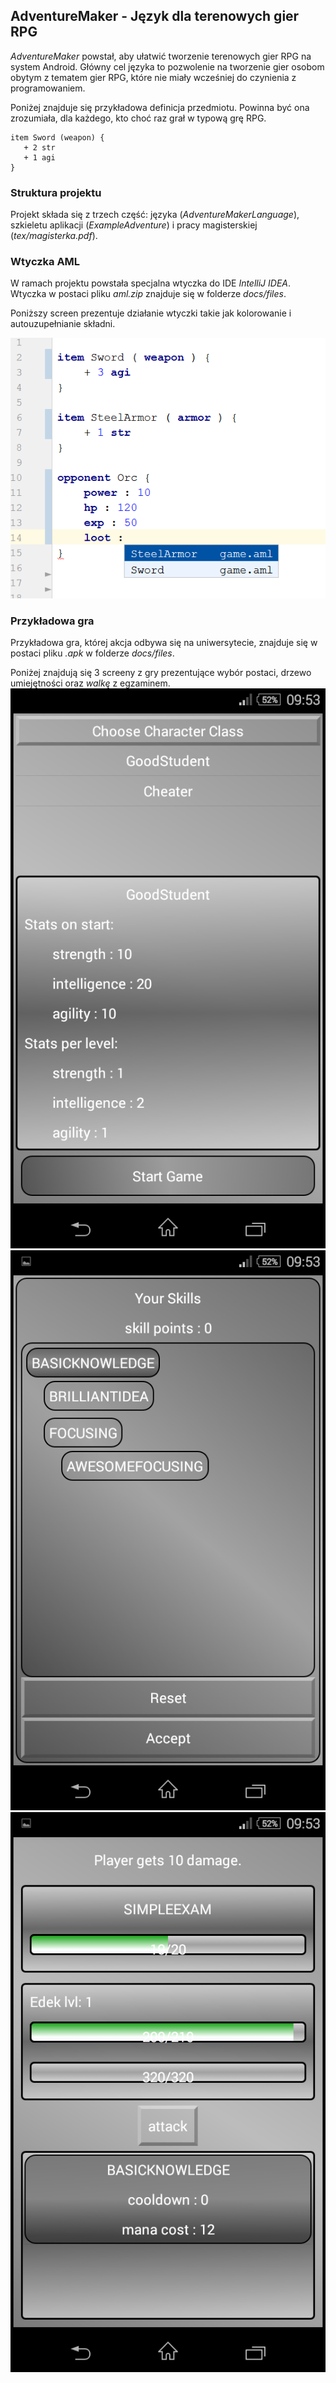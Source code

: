 ## AdventureMaker - Język dla terenowych gier RPG

*AdventureMaker* powstał, aby ułatwić tworzenie terenowych gier RPG na system Android. Główny cel języka to pozwolenie na tworzenie gier osobom obytym z tematem gier RPG, które nie miały wcześniej do czynienia z programowaniem.

Poniżej znajduje się przykładowa definicja przedmiotu. Powinna być ona zrozumiała, dla każdego, kto choć raz grał w typową grę RPG.

```
item Sword (weapon) {
   + 2 str
   + 1 agi
}
```

### Struktura projektu

Projekt składa się z trzech część: języka (*AdventureMakerLanguage*), szkieletu aplikacji (*ExampleAdventure*) i pracy magisterskiej (*tex/magisterka.pdf*).

### Wtyczka AML

W ramach projektu powstała specjalna wtyczka do IDE *IntelliJ IDEA*. Wtyczka w postaci pliku *aml.zip* znajduje się w folderze *docs/files*.

Poniższy screen prezentuje działanie wtyczki takie jak kolorowanie i autouzupełnianie składni.

![*IntelliJ IDEA* Screenshot](https://github.com/adrpieper/magisterka/blob/master/screens/idea_screen.png?raw=true)

### Przykładowa gra

Przykładowa gra, której akcja odbywa się na uniwersytecie, znajduje się w postaci pliku *.apk* w folderze *docs/files*.

Poniżej znajdują się 3 screeny z gry prezentujące wybór postaci, drzewo umiejętności oraz *walkę* z egzaminem.
![*Example Game* Screenshot](https://github.com/adrpieper/magisterka/blob/master/screens/game_screen1.png?raw=true)
![*Example Game* Screenshot](https://github.com/adrpieper/magisterka/blob/master/screens/game_screen2.png?raw=true)
![*Example Game* Screenshot](https://github.com/adrpieper/magisterka/blob/master/screens/game_screen3.png?raw=true)
